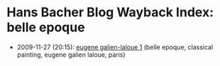 # Hans Bacher Blog Wayback Index: belle epoque

* 2009-11-27 (20:15): [eugene galien-laloue 1](https://web.archive.org/web/https://one1more2time3.wordpress.com/2009/11/27/eugene-galien-laloue-1/) (belle epoque, classical painting, eugene galien laloue, paris)